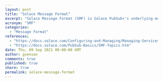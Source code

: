 ```yaml
---
layout: post
title: "Solace Message Format"
excerpt: "Solace Message Format (SMF) is Solace PubSub+'s underlying messaging protocol."
acronym: "SMF"
categories:
  - "Message Format"
references:
  - "https://docs.solace.com/Configuring-and-Managing/Managing-Services.htm"
  - "https://docs.solace.com/PubSub-Basics/SMF-Topics.htm"
date: Thu, 09 Sep 2021 00:00:00 GMT
author: gvensan
comments: true
published: true
share: true
permalink: solace-message-format
---
```

